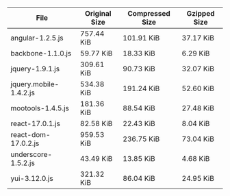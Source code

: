 | File | Original Size | Compressed Size | Gzipped Size |
| --- | --- | --- | --- |
| angular-1.2.5.js | 757.44 KiB | 101.91 KiB | 37.17 KiB |
| backbone-1.1.0.js | 59.77 KiB | 18.33 KiB | 6.29 KiB |
| jquery-1.9.1.js | 309.61 KiB | 90.73 KiB | 32.07 KiB |
| jquery.mobile-1.4.2.js | 534.38 KiB | 191.24 KiB | 52.60 KiB |
| mootools-1.4.5.js | 181.36 KiB | 88.54 KiB | 27.48 KiB |
| react-17.0.1.js | 82.58 KiB | 22.43 KiB | 8.04 KiB |
| react-dom-17.0.2.js | 959.53 KiB | 236.75 KiB | 73.04 KiB |
| underscore-1.5.2.js | 43.49 KiB | 13.85 KiB | 4.68 KiB |
| yui-3.12.0.js | 321.32 KiB | 86.04 KiB | 24.95 KiB |
